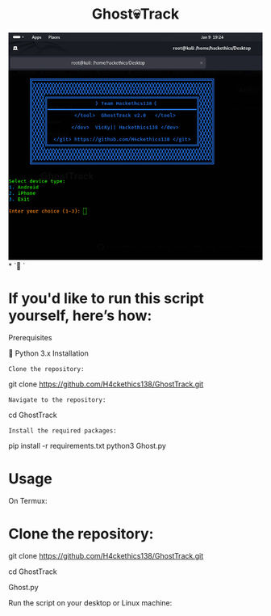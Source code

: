 <h1 align="center">Ghost💀Track<br>
</h1>
<img src="https://github.com/H4ckethics138/GhostTrack/blob/main/Screenshot%20From%202025-01-09%2019-25-40.png">
* `📱 `<br />


# If you'd like to run this script yourself, here’s how:
Prerequisites


🐍 Python 3.x
Installation

    Clone the repository:

git clone https://github.com/H4ckethics138/GhostTrack.git

    Navigate to the repository:

cd  GhostTrack

    Install the required packages:

pip install -r requirements.txt
python3 Ghost.py

# Usage
On Termux:
# Clone the repository:

git clone https://github.com/H4ckethics138/GhostTrack.git

cd GhostTrack

Ghost.py

Run the script on your desktop or Linux machine:
